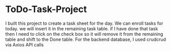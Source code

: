 # ToDo-Task-Project

I built this project to create a task sheet for the day. We can enroll tasks for today. we will insert it in the remaining task table. if I have done that task then I need to click on the check box so it will remove it from the remaining table and shift to the Done table. For the backend database, I used crudcrud via Axios API calls

